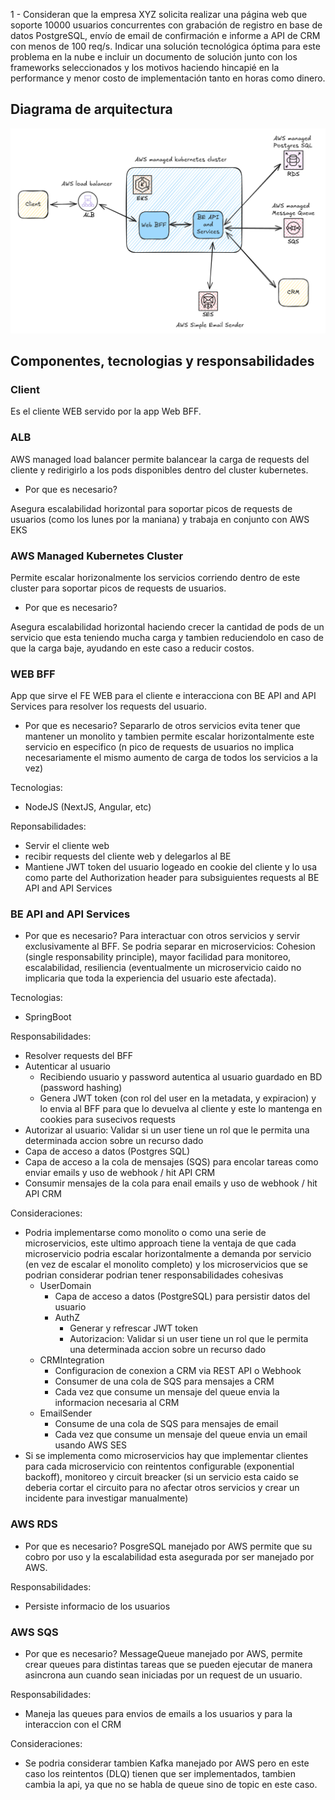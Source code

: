 1 - Consideran que la empresa XYZ solicita realizar una página web que soporte 10000 usuarios concurrentes con grabación de registro en base de datos PostgreSQL, envío de email de confirmación e informe a API de CRM con menos de 100 req/s. Indicar una solución tecnológica óptima para este problema en la nube e incluir un documento de solución junto con los frameworks seleccionados y los motivos haciendo hincapié en la performance y menor costo de implementación tanto en horas como dinero.

## Diagrama de arquitectura

![Architecture Diagram](https://github.com/raulbajales/nybble/blob/main/q1-diagram.png?raw=true)

## Componentes, tecnologias y responsabilidades

### Client

Es el cliente WEB servido por la app Web BFF.

### ALB

AWS managed load balancer permite balancear la carga de requests del cliente y redirigirlo a los pods disponibles dentro del cluster kubernetes.

- Por que es necesario?

Asegura escalabilidad horizontal para soportar picos de requests de usuarios (como los lunes por la maniana) y trabaja en conjunto con AWS EKS

### AWS Managed Kubernetes Cluster

Permite escalar horizonalmente los servicios corriendo dentro de este cluster para soportar picos de requests de usuarios.

- Por que es necesario?

Asegura escalabilidad horizontal haciendo crecer la cantidad de pods de un servicio que esta teniendo mucha carga y tambien reduciendolo en caso de que la carga baje, ayudando en este caso a reducir costos.

### WEB BFF

App que sirve el FE WEB para el cliente e interacciona con BE API and API Services para resolver los requests del usuario.

- Por que es necesario?
  Separarlo de otros servicios evita tener que mantener un monolito y tambien permite escalar horizontalmente este servicio en especifico (n pico de requests de usuarios no implica necesariamente el mismo aumento de carga de todos los servicios a la vez)

Tecnologias:

- NodeJS (NextJS, Angular, etc)

Reponsabilidades:

- Servir el cliente web
- recibir requests del cliente web y delegarlos al BE
- Mantiene JWT token del usuario logeado en cookie del cliente y lo usa como parte del Authorization header para subsiguientes requests al BE API and API Services

### BE API and API Services

- Por que es necesario?
  Para interactuar con otros servicios y servir exclusivamente al BFF.
  Se podria separar en microservicios: Cohesion (single responsability principle), mayor facilidad para monitoreo, escalabilidad, resiliencia (eventualmente un microservicio caido no implicaria que toda la experiencia del usuario este afectada).

Tecnologias:

- SpringBoot

Responsabilidades:

- Resolver requests del BFF
- Autenticar al usuario
  - Recibiendo usuario y password autentica al usuario guardado en BD (password hashing)
  - Genera JWT token (con rol del user en la metadata, y expiracion) y lo envia al BFF para que lo devuelva al cliente y este lo mantenga en cookies para susecivos requests
- Autorizar al usuario: Validar si un user tiene un rol que le permita una determinada accion sobre un recurso dado
- Capa de acceso a datos (Postgres SQL)
- Capa de acceso a la cola de mensajes (SQS) para encolar tareas como enviar emails y uso de webhook / hit API CRM
- Consumir mensajes de la cola para enail emails y uso de webhook / hit API CRM

Consideraciones:

- Podria implementarse como monolito o como una serie de microservicios, este ultimo approach tiene la ventaja de que cada microservicio podria escalar horizontalmente a demanda por servicio (en vez de escalar el monolito completo) y los microservicios que se podrian considerar podrian tener responsabilidades cohesivas
  - UserDomain
    - Capa de acceso a datos (PostgreSQL) para persistir datos del usuario
    - AuthZ
      - Generar y refrescar JWT token
      - Autorizacion: Validar si un user tiene un rol que le permita una determinada accion sobre un recurso dado
  - CRMIntegration
    - Configuracion de conexion a CRM via REST API o Webhook
    - Consumer de una cola de SQS para mensajes a CRM
    - Cada vez que consume un mensaje del queue envia la informacion necesaria al CRM
  - EmailSender
    - Consume de una cola de SQS para mensajes de email
    - Cada vez que consume un mensaje del queue envia un email usando AWS SES
- Si se implementa como microservicios hay que implementar clientes para cada microservicio con reintentos configurable (exponential backoff), monitoreo y circuit breacker (si un servicio esta caido se deberia cortar el circuito para no afectar otros servicios y crear un incidente para investigar manualmente)

### AWS RDS

- Por que es necesario?
  PosgreSQL manejado por AWS permite que su cobro por uso y la escalabilidad esta asegurada por ser manejado por AWS.

Responsabilidades:

- Persiste informacio de los usuarios

### AWS SQS

- Por que es necesario?
  MessageQueue manejado por AWS, permite crear queues para distintas tareas que se pueden ejecutar de manera asincrona aun cuando sean iniciadas por un request de un usuario.

Responsabilidades:

- Maneja las queues para envios de emails a los usuarios y para la interaccion con el CRM

Consideraciones:

- Se podria considerar tambien Kafka manejado por AWS pero en este caso los reintentos (DLQ) tienen que ser implementados, tambien cambia la api, ya que no se habla de queue sino de topic en este caso.
